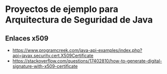 # Proyectos de ejemplo para Arquitectura de Seguridad de Java

## Enlaces x509
* https://www.programcreek.com/java-api-examples/index.php?api=javax.security.cert.X509Certificate
* https://stackoverflow.com/questions/17402810/how-to-generate-digital-signature-with-x509-certificate